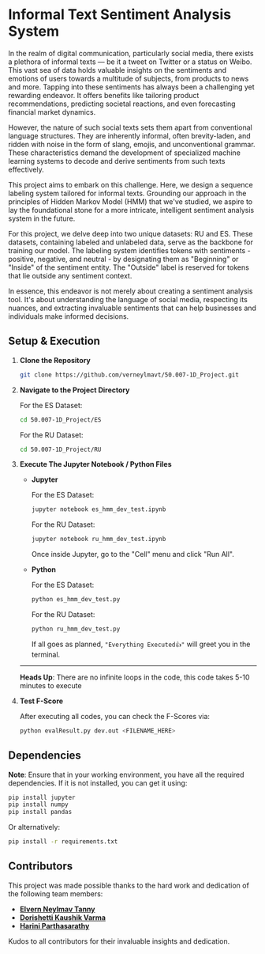 
# Informal Text Sentiment Analysis System

In the realm of digital communication, particularly social media, there exists a plethora of informal texts — be it a tweet on Twitter or a status on Weibo. This vast sea of data holds valuable insights on the sentiments and emotions of users towards a multitude of subjects, from products to news and more. Tapping into these sentiments has always been a challenging yet rewarding endeavor. It offers benefits like tailoring product recommendations, predicting societal reactions, and even forecasting financial market dynamics.

However, the nature of such social texts sets them apart from conventional language structures. They are inherently informal, often brevity-laden, and ridden with noise in the form of slang, emojis, and unconventional grammar. These characteristics demand the development of specialized machine learning systems to decode and derive sentiments from such texts effectively.

This project aims to embark on this challenge. Here, we design a sequence labeling system tailored for informal texts. Grounding our approach in the principles of Hidden Markov Model (HMM) that we've studied, we aspire to lay the foundational stone for a more intricate, intelligent sentiment analysis system in the future.

For this project, we delve deep into two unique datasets: RU and ES. These datasets, containing labeled and unlabeled data, serve as the backbone for training our model. The labeling system identifies tokens with sentiments - positive, negative, and neutral - by designating them as "Beginning" or "Inside" of the sentiment entity. The "Outside" label is reserved for tokens that lie outside any sentiment context.

In essence, this endeavor is not merely about creating a sentiment analysis tool. It's about understanding the language of social media, respecting its nuances, and extracting invaluable sentiments that can help businesses and individuals make informed decisions.

## Setup & Execution

1. **Clone the Repository**

	```bash
	git clone https://github.com/verneylmavt/50.007-1D_Project.git
	```

2. **Navigate to the Project Directory**

	For the ES Dataset:

	```bash
	cd 50.007-1D_Project/ES
	```

	For the RU Dataset:

	```bash
	cd 50.007-1D_Project/RU
	```

3. **Execute The Jupyter Notebook / Python Files**

	- **Jupyter**

	  For the ES Dataset:

	  ```bash
	  jupyter notebook es_hmm_dev_test.ipynb
	  ```

	  For the RU Dataset:

	  ```bash
	  jupyter notebook ru_hmm_dev_test.ipynb
	  ```

	  Once inside Jupyter, go to the "Cell" menu and click "Run All".

	- **Python**

	  For the ES Dataset:

	  ```bash
	  python es_hmm_dev_test.py
	  ```

	  For the RU Dataset:

	  ```bash
	  python ru_hmm_dev_test.py
	  ```

	  If all goes as planned, `"Everything Executed👍"` will greet you in the terminal.
	 ***
	**Heads Up**: There are no infinite loops in the code, this code takes 5-10 minutes to execute

4. **Test F-Score**

	After executing all codes, you can check the F-Scores via:

	```bash
	python evalResult.py dev.out <FILENAME_HERE>
	```

## Dependencies

**Note**: Ensure that in your working environment, you have all the required dependencies. If it is not installed, you can get it using:

```bash
pip install jupyter
pip install numpy
pip install pandas
```

Or alternatively:

```bash
pip install -r requirements.txt
```

## Contributors

This project was made possible thanks to the hard work and dedication of the following team members:

- **[Elvern Neylmav Tanny](https://github.com/verneylmavt)**
- **[Dorishetti Kaushik Varma](https://github.com/varmz120)**
- **[Harini Parthasarathy](https://github.com/reenee1601)**

Kudos to all contributors for their invaluable insights and dedication.
